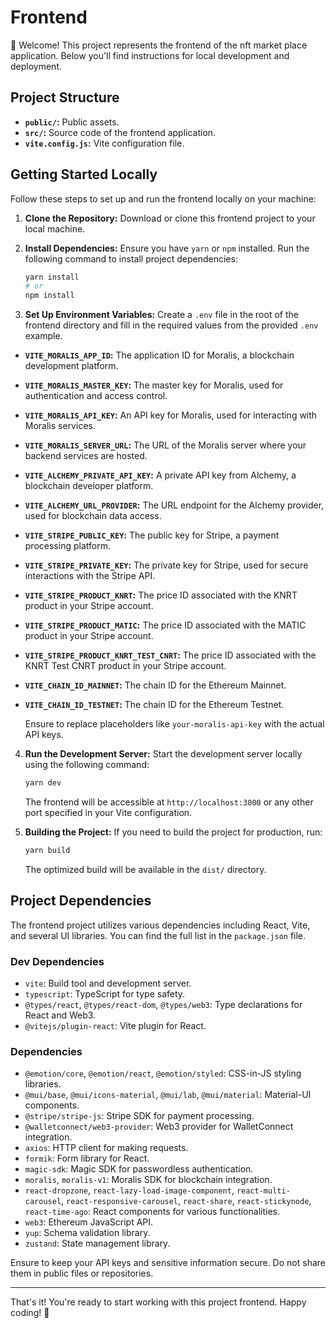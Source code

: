 # Frontend

🚀 Welcome! This project represents the frontend of the nft market place application. Below you'll find instructions for local development and deployment.

## Project Structure

- **`public/`:** Public assets.
- **`src/`:** Source code of the frontend application.
- **`vite.config.js`:** Vite configuration file.

## Getting Started Locally

Follow these steps to set up and run the frontend locally on your machine:

1. **Clone the Repository:** Download or clone this frontend project to your local machine.

2. **Install Dependencies:** Ensure you have `yarn` or `npm` installed. Run the following command to install project dependencies:

    ```bash
    yarn install
    # or
    npm install
    ```

3. **Set Up Environment Variables:** Create a `.env` file in the root of the frontend directory and fill in the required values from the provided `.env` example.

- **`VITE_MORALIS_APP_ID`:** The application ID for Moralis, a blockchain development platform.
- **`VITE_MORALIS_MASTER_KEY`:** The master key for Moralis, used for authentication and access control.
- **`VITE_MORALIS_API_KEY`:** An API key for Moralis, used for interacting with Moralis services.
- **`VITE_MORALIS_SERVER_URL`:** The URL of the Moralis server where your backend services are hosted.
- **`VITE_ALCHEMY_PRIVATE_API_KEY`:** A private API key from Alchemy, a blockchain developer platform.
- **`VITE_ALCHEMY_URL_PROVIDER`:** The URL endpoint for the Alchemy provider, used for blockchain data access.
- **`VITE_STRIPE_PUBLIC_KEY`:** The public key for Stripe, a payment processing platform.
- **`VITE_STRIPE_PRIVATE_KEY`:** The private key for Stripe, used for secure interactions with the Stripe API.
- **`VITE_STRIPE_PRODUCT_KNRT`:** The price ID associated with the KNRT product in your Stripe account.
- **`VITE_STRIPE_PRODUCT_MATIC`:** The price ID associated with the MATIC product in your Stripe account.
- **`VITE_STRIPE_PRODUCT_KNRT_TEST_CNRT`:** The price ID associated with the KNRT Test CNRT product in your Stripe account.
- **`VITE_CHAIN_ID_MAINNET`:** The chain ID for the Ethereum Mainnet.
- **`VITE_CHAIN_ID_TESTNET`:** The chain ID for the Ethereum Testnet.

    Ensure to replace placeholders like `your-moralis-api-key` with the actual API keys.

4. **Run the Development Server:** Start the development server locally using the following command:

    ```bash
    yarn dev
    ```

    The frontend will be accessible at `http://localhost:3000` or any other port specified in your Vite configuration.

5. **Building the Project:** If you need to build the project for production, run:

    ```bash
    yarn build
    ```

    The optimized build will be available in the `dist/` directory.

## Project Dependencies

The frontend project utilizes various dependencies including React, Vite, and several UI libraries. You can find the full list in the `package.json` file.

### Dev Dependencies

- `vite`: Build tool and development server.
- `typescript`: TypeScript for type safety.
- `@types/react`, `@types/react-dom`, `@types/web3`: Type declarations for React and Web3.
- `@vitejs/plugin-react`: Vite plugin for React.

### Dependencies

- `@emotion/core`, `@emotion/react`, `@emotion/styled`: CSS-in-JS styling libraries.
- `@mui/base`, `@mui/icons-material`, `@mui/lab`, `@mui/material`: Material-UI components.
- `@stripe/stripe-js`: Stripe SDK for payment processing.
- `@walletconnect/web3-provider`: Web3 provider for WalletConnect integration.
- `axios`: HTTP client for making requests.
- `formik`: Form library for React.
- `magic-sdk`: Magic SDK for passwordless authentication.
- `moralis`, `moralis-v1`: Moralis SDK for blockchain integration.
- `react-dropzone`, `react-lazy-load-image-component`, `react-multi-carousel`, `react-responsive-carousel`, `react-share`, `react-stickynode`, `react-time-ago`: React components for various functionalities.
- `web3`: Ethereum JavaScript API.
- `yup`: Schema validation library.
- `zustand`: State management library.

Ensure to keep your API keys and sensitive information secure. Do not share them in public files or repositories.

---

That's it! You're ready to start working with this project frontend. Happy coding! 🎉

